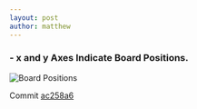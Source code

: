 ```yaml
---
layout: post
author: matthew
---
```


### - x and y Axes Indicate Board Positions. 

![Board Positions]({{site.url}}/chess/images/board_positions.png)

Commit [ac258a6](https://github.com/matthewdhull/chess/commit/ac258a6106e9dcafd08baef30f54c5341477279f)